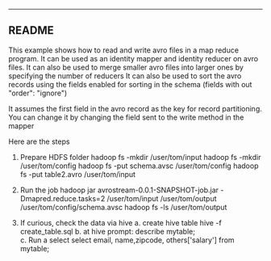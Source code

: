 -------
README 
-------
This example shows how to read and write avro files in a map reduce program. 
It can be used as an identity mapper and identity reducer on avro files.
It can also be used to merge smaller avro files into larger ones by specifying the number of reducers
It can also be used to sort the avro records using the fields enabled for sorting in the schema (fields with out "order": "ignore")

It assumes the first field in the avro record as the key for record partitioning. You can change it by changing the field sent to the write method in the mapper


Here are the steps

1. Prepare HDFS folder
	hadoop fs -mkdir /user/tom/input
	hadoop fs -mkdir /user/tom/config
	hadoop fs -put schema.avsc /user/tom/config
	hadoop fs -put table2.avro /user/tom/input

2. Run the job
	hadoop jar avrostream-0.0.1-SNAPSHOT-job.jar -Dmapred.reduce.tasks=2 /user/tom/input /user/tom/output /user/tom/config/schema.avsc
	hadoop fs -ls /user/tom/output
	
3. If curious, check the data via hive
	a. create hive table
	   hive -f create_table.sql
    b. at hive prompt:
       describe mytable;                          
    c. Run a select
       select email, name,zipcode, others['salary'] from mytable;